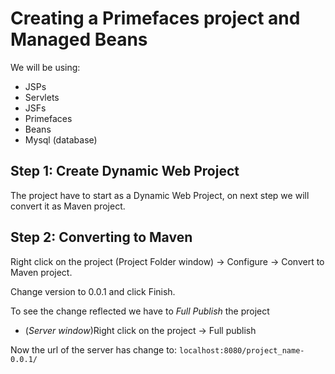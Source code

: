 # Creating a Primefaces project and Managed Beans

We will be using:

- JSPs
- Servlets
- JSFs
- Primefaces
- Beans
- Mysql (database)

## Step 1: Create Dynamic Web Project

The project have to start as a Dynamic Web Project, on next step we will convert it as Maven project.


## Step 2: Converting to Maven

Right click on the project (Project Folder window) 	→  Configure → Convert to Maven project.

Change version to 0.0.1 and click Finish.

To see the change reflected we have to _Full Publish_ the project

- (_Server window_)Right click on the project → Full publish

Now the url of the server has change to: `` localhost:8080/project_name-0.0.1/ ``
